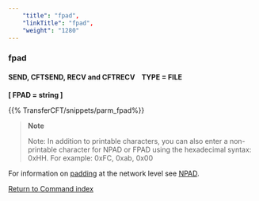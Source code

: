 ```yaml
---
    "title": "fpad",
    "linkTitle": "fpad",
    "weight": "1280"
---
```

### fpad

#### SEND, CFTSEND, RECV and CFTRECV    TYPE = FILE

****[ FPAD = string ]****

{{% TransferCFT/snippets/parm_fpad%}}

> **Note**
>
> Note: In addition to printable characters, you can also enter a non-printable character for NPAD or FPAD using the hexadecimal syntax: 0xHH. For example: 0xFC, 0xab, 0x00

For information on [padding](../../../../concepts/transfer_command_overview/padding) at the network level see [NPAD](../npad).

[Return to Command index](../../)
